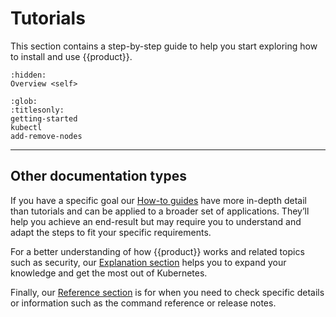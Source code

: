 # Tutorials

This section contains a step-by-step guide to help you start exploring how to
install and use {{product}}.

```{toctree}
:hidden:
Overview <self>
```

```{toctree}
:glob:
:titlesonly:
getting-started
kubectl
add-remove-nodes
```

---

## Other documentation types

If you have a specific goal our [How-to guides] have more in-depth detail than
tutorials and can be applied to a broader set of applications. They’ll help you
achieve an end-result but may require you to understand and adapt the steps to
fit your specific requirements.

For a better understanding of how {{product}} works and related topics
such as security, our [Explanation section] helps you to expand your knowledge
and get the most out of Kubernetes.

Finally, our [Reference section] is for when you need to check specific details
or information such as the command reference or release notes.

<!--LINKS -->
[How-to guides]: ../howto/index
[Explanation section]: ../explanation/index
[Reference section]: ../reference/index
